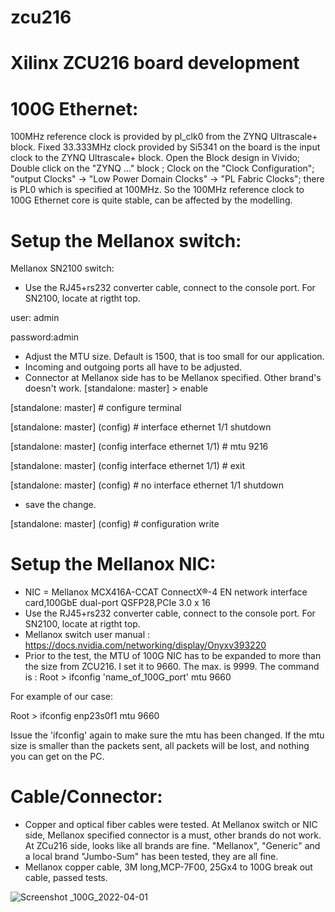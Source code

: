 # zcu216
# Xilinx ZCU216 board development
# 100G Ethernet:
  100MHz reference clock is provided by pl_clk0 from the ZYNQ Ultrascale+ block. Fixed 33.333MHz clock provided by Si5341 on the board is the input clock to the ZYNQ Ultrascale+ block. Open the Block design in Vivido; Double click on the "ZYNQ ..." block ; Clock on the "Clock Configuration"; "output Clocks" -> "Low Power Domain Clocks" -> "PL Fabric Clocks"; there is PL0 which is specified at 100MHz. So the 100MHz reference clock to 100G Ethernet core is quite stable, can be affected by the modelling.
# Setup the Mellanox switch:

Mellanox SN2100 switch: 
* Use the RJ45+rs232 converter cable, connect to the console port. For SN2100, locate at rigtht top.

user: admin

password:admin

* Adjust the MTU size. Default is 1500, that is too small for our application.
* Incoming and outgoing ports all have to be adjusted.
* Connector at Mellanox side has to be Mellanox specified. Other brand's doesn't work. 
[standalone: master] > enable

[standalone: master] # configure terminal

[standalone: master] (config) # interface ethernet 1/1 shutdown

[standalone: master] (config interface ethernet 1/1) # mtu 9216

[standalone: master] (config interface ethernet 1/1) # exit

[standalone: master] (config) # no interface ethernet 1/1 shutdown

* save the change.  

[standalone: master] (config) # configuration write 

# Setup the Mellanox NIC:
* NIC = Mellanox MCX416A-CCAT ConnectX®-4 EN network interface card,100GbE dual-port QSFP28,PCIe 3.0 x 16
* Use the RJ45+rs232 converter cable, connect to the console port. For SN2100, locate at rigtht top.
* Mellanox switch user manual :  https://docs.nvidia.com/networking/display/Onyxv393220
* Prior to the test, the MTU of 100G NIC has to be expanded to more than the size from ZCU216. I set it to 9660. The max. is 9999. The command is :
Root > ifconfig 'name_of_100G_port' mtu 9660

For example of our case:

Root > ifconfig enp23s0f1 mtu 9660


Issue the 'ifconfig' again to make sure the mtu has been changed. If the mtu size is smaller than the packets sent, all packets will be lost, and nothing you can get on the PC.

# Cable/Connector:
* Copper and optical fiber cables were tested. At Mellanox switch or NIC side, Mellanox specified connector is a must, other brands do not work. At ZCu216 side, looks like all brands are fine. "Mellanox", "Generic" and a local brand "Jumbo-Sum" has been tested, they are all fine.
* Mellanox copper cable, 3M long,MCP-7F00, 25Gx4 to 100G break out cable, passed tests.

![Screenshot _100G_2022-04-01](https://user-images.githubusercontent.com/1265867/161182153-183260b4-ffd6-4664-853a-4bf05c5d055d.png)

